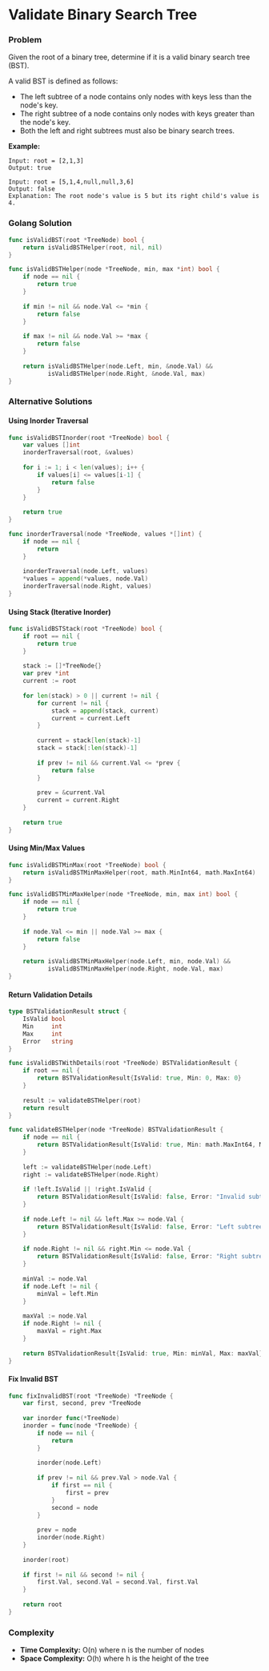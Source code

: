 # Validate Binary Search Tree

### Problem
Given the root of a binary tree, determine if it is a valid binary search tree (BST).

A valid BST is defined as follows:
- The left subtree of a node contains only nodes with keys less than the node's key.
- The right subtree of a node contains only nodes with keys greater than the node's key.
- Both the left and right subtrees must also be binary search trees.

**Example:**
```
Input: root = [2,1,3]
Output: true

Input: root = [5,1,4,null,null,3,6]
Output: false
Explanation: The root node's value is 5 but its right child's value is 4.
```

### Golang Solution

```go
func isValidBST(root *TreeNode) bool {
    return isValidBSTHelper(root, nil, nil)
}

func isValidBSTHelper(node *TreeNode, min, max *int) bool {
    if node == nil {
        return true
    }
    
    if min != nil && node.Val <= *min {
        return false
    }
    
    if max != nil && node.Val >= *max {
        return false
    }
    
    return isValidBSTHelper(node.Left, min, &node.Val) &&
           isValidBSTHelper(node.Right, &node.Val, max)
}
```

### Alternative Solutions

#### **Using Inorder Traversal**
```go
func isValidBSTInorder(root *TreeNode) bool {
    var values []int
    inorderTraversal(root, &values)
    
    for i := 1; i < len(values); i++ {
        if values[i] <= values[i-1] {
            return false
        }
    }
    
    return true
}

func inorderTraversal(node *TreeNode, values *[]int) {
    if node == nil {
        return
    }
    
    inorderTraversal(node.Left, values)
    *values = append(*values, node.Val)
    inorderTraversal(node.Right, values)
}
```

#### **Using Stack (Iterative Inorder)**
```go
func isValidBSTStack(root *TreeNode) bool {
    if root == nil {
        return true
    }
    
    stack := []*TreeNode{}
    var prev *int
    current := root
    
    for len(stack) > 0 || current != nil {
        for current != nil {
            stack = append(stack, current)
            current = current.Left
        }
        
        current = stack[len(stack)-1]
        stack = stack[:len(stack)-1]
        
        if prev != nil && current.Val <= *prev {
            return false
        }
        
        prev = &current.Val
        current = current.Right
    }
    
    return true
}
```

#### **Using Min/Max Values**
```go
func isValidBSTMinMax(root *TreeNode) bool {
    return isValidBSTMinMaxHelper(root, math.MinInt64, math.MaxInt64)
}

func isValidBSTMinMaxHelper(node *TreeNode, min, max int) bool {
    if node == nil {
        return true
    }
    
    if node.Val <= min || node.Val >= max {
        return false
    }
    
    return isValidBSTMinMaxHelper(node.Left, min, node.Val) &&
           isValidBSTMinMaxHelper(node.Right, node.Val, max)
}
```

#### **Return Validation Details**
```go
type BSTValidationResult struct {
    IsValid bool
    Min     int
    Max     int
    Error   string
}

func isValidBSTWithDetails(root *TreeNode) BSTValidationResult {
    if root == nil {
        return BSTValidationResult{IsValid: true, Min: 0, Max: 0}
    }
    
    result := validateBSTHelper(root)
    return result
}

func validateBSTHelper(node *TreeNode) BSTValidationResult {
    if node == nil {
        return BSTValidationResult{IsValid: true, Min: math.MaxInt64, Max: math.MinInt64}
    }
    
    left := validateBSTHelper(node.Left)
    right := validateBSTHelper(node.Right)
    
    if !left.IsValid || !right.IsValid {
        return BSTValidationResult{IsValid: false, Error: "Invalid subtree"}
    }
    
    if node.Left != nil && left.Max >= node.Val {
        return BSTValidationResult{IsValid: false, Error: "Left subtree max >= current"}
    }
    
    if node.Right != nil && right.Min <= node.Val {
        return BSTValidationResult{IsValid: false, Error: "Right subtree min <= current"}
    }
    
    minVal := node.Val
    if node.Left != nil {
        minVal = left.Min
    }
    
    maxVal := node.Val
    if node.Right != nil {
        maxVal = right.Max
    }
    
    return BSTValidationResult{IsValid: true, Min: minVal, Max: maxVal}
}
```

#### **Fix Invalid BST**
```go
func fixInvalidBST(root *TreeNode) *TreeNode {
    var first, second, prev *TreeNode
    
    var inorder func(*TreeNode)
    inorder = func(node *TreeNode) {
        if node == nil {
            return
        }
        
        inorder(node.Left)
        
        if prev != nil && prev.Val > node.Val {
            if first == nil {
                first = prev
            }
            second = node
        }
        
        prev = node
        inorder(node.Right)
    }
    
    inorder(root)
    
    if first != nil && second != nil {
        first.Val, second.Val = second.Val, first.Val
    }
    
    return root
}
```

### Complexity
- **Time Complexity:** O(n) where n is the number of nodes
- **Space Complexity:** O(h) where h is the height of the tree